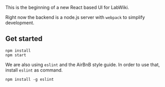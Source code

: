 
This is the beginning of a new React based UI for LabWiki.

Right now the backend is a node.js server with `webpack` to simplify
development.

Get started
-----------

    npm install
    npm start
    
We are also using `eslint` and the AirBnB style guide. In order to use that, install 
`eslint` as command.
 
    npm install -g eslint
